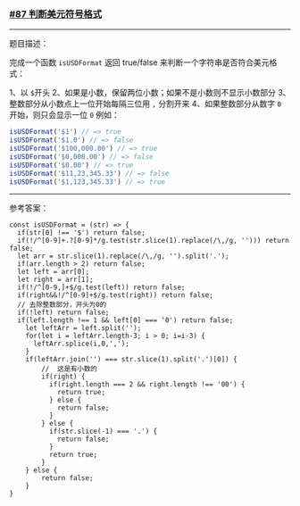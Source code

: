 ### [#87 判断美元符号格式](http://scriptoj.mangojuice.top/problems/87)

----
题目描述：

完成一个函数 `isUSDFormat` 返回 true/false 来判断一个字符串是否符合美元格式：

1、以 `$`开头
2、如果是小数，保留两位小数；如果不是小数则不显示小数部分
3、整数部分从小数点上一位开始每隔三位用 `,` 分割开来
4、如果整数部分从数字 `0` 开始，则只会显示一位 `0`
例如：

```js
isUSDFormat('$1') // => true
isUSDFormat('$1.0') // => false
isUSDFormat('$100,000.00') // => true
isUSDFormat('$0,000.00') // => false
isUSDFormat('$0.00') // => true
isUSDFormat('$11,23,345.33') // => false
isUSDFormat('$1,123,345.33') // => true
```

----
参考答案：

```
const isUSDFormat = (str) => {
  if(str[0] !== '$') return false;
  if(!/^[0-9]+.?[0-9]*/g.test(str.slice(1).replace(/\,/g, ''))) return false;
  let arr = str.slice(1).replace(/\,/g, '').split('.');
  if(arr.length > 2) return false;
  let left = arr[0];
  let right = arr[1];
  if(!/^[0-9,]+$/g.test(left)) return false;
  if(right&&!/^[0-9]+$/g.test(right)) return false;
  // 去除整数部分，开头为0的
  if(!left) return false;
  if(left.length !== 1 && left[0] === '0') return false;
    let leftArr = left.split('');
    for(let i = leftArr.length-3; i > 0; i=i-3) {
      leftArr.splice(i,0,',');
    }
    if(leftArr.join('') === str.slice(1).split('.')[0]) {
        //  这是有小数的
        if(right) {
          if(right.length === 2 && right.length !== '00') {
            return true;
          } else {
            return false;
          }
        } else {
          if(str.slice(-1) === '.') {
            return false;
          }
          return true;
        }
    } else {
        return false;
    }
}
```